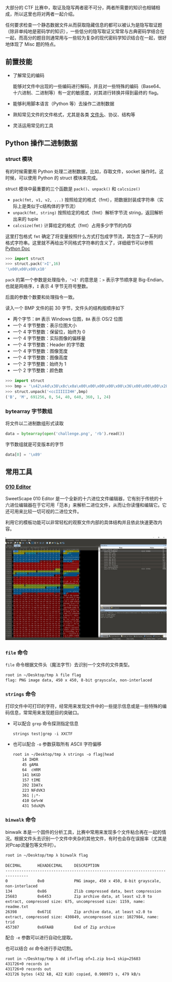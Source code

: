 大部分的 CTF 比赛中，取证及隐写两者密不可分，两者所需要的知识也相辅相成，所以这里也将对两者一起介绍。

任何要求检查一个静态数据文件从而获取隐藏信息的都可以被认为是隐写取证题（除非单纯地是密码学的知识），一些低分的隐写取证又常常与古典密码学结合在一起，而高分的题目则通常用与一些较为复杂的现代密码学知识结合在一起，很好地体现了 Misc 题的特点。

## 前置技能

-   了解常见的编码

    能够对文件中出现的一些编码进行解码，并且对一些特殊的编码（Base64、十六进制、二进制等）有一定的敏感度，对其进行转换并得到最终的 flag。

-   能够利用脚本语言（Python 等）去操作二进制数据
-   熟知常见文件的文件格式，尤其是各类 [文件头](https://en.wikipedia.org/wiki/List_of_file_signatures)、协议、结构等
-   灵活运用常见的工具

## Python 操作二进制数据

### struct 模块

有的时候需要用 Python 处理二进制数据，比如，存取文件，socket 操作时。这时候，可以使用 Python 的 struct 模块来完成。

struct 模块中最重要的三个函数是 `pack()`、`unpack()` 和 `calcsize()`

-   `pack(fmt, v1, v2, ...)` 按照给定的格式（fmt），把数据封装成字符串（实际上是类似于c结构体的字节流）
-   `unpack(fmt, string)` 按照给定的格式（fmt）解析字节流 string，返回解析出来的 tuple
-   `calcsize(fmt)` 计算给定的格式（fmt）占用多少字节的内存

这里打包格式 `fmt` 确定了将变量按照什么方式打包成字节流，其包含了一系列的格式字符串。这里就不再给出不同格式字符串的含义了，详细细节可以参照 [Python Doc](https://docs.python.org/2/library/struct.html)

```python
>>> import struct
>>> struct.pack('>I',16)
'\x00\x00\x00\x10'
```

`pack` 的第一个参数是处理指令，`'>I'` 的意思是：`>` 表示字节顺序是 Big-Endian，也就是网络序，`I` 表示 4 字节无符号整数。

后面的参数个数要和处理指令一致。

读入一个 BMP 文件的前 30 字节，文件头的结构按顺序如下

-   两个字节：`BM` 表示 Windows 位图，`BA` 表示 OS/2 位图
-   一个 4 字节整数：表示位图大小
-   一个 4 字节整数：保留位，始终为 0
-   一个 4 字节整数：实际图像的偏移量
-   一个 4 字节整数：Header 的字节数
-   一个 4 字节整数：图像宽度
-   一个 4 字节整数：图像高度
-   一个 2 字节整数：始终为 1
-   一个 2 字节整数：颜色数

```python
>>> import struct
>>> bmp = '\x42\x4d\x38\x8c\x0a\x00\x00\x00\x00\x00\x36\x00\x00\x00\x28\x00\x00\x00\x80\x02\x00\x00\x68\x01\x00\x00\x01\x00\x18\x00'
>>> struct.unpack('<ccIIIIIIHH',bmp)
('B', 'M', 691256, 0, 54, 40, 640, 360, 1, 24)
```

### bytearray 字节数组

将文件以二进制数组形式读取

```python
data = bytearray(open('challenge.png', 'rb').read())
```

字节数组就是可变版本的字节

```python
data[0] = '\x89'
```

## 常用工具

### [010 Editor](http://www.sweetscape.com/010editor/)

SweetScape 010 Editor 是一个全新的十六进位文件编辑器，它有别于传统的十六进位编辑器在于它可用「范本」来解析二进位文件，从而让你读懂和编辑它。它还可用来比较一切可视的二进位文件。

利用它的模板功能可以非常轻松的观察文件内部的具体结构并且依此快速更改内容。

![](figure/010.png)

### `file` 命令

`file` 命令根据文件头（魔法字节）去识别一个文件的文件类型。

```shell
root in ~/Desktop/tmp λ file flag
flag: PNG image data, 450 x 450, 8-bit grayscale, non-interlaced
```

### `strings` 命令

打印文件中可打印的字符，经常用来发现文件中的一些提示信息或是一些特殊的编码信息，常常用来发现题目的突破口。

-   可以配合 `grep` 命令探测指定信息

    ```shell
    strings test|grep -i XXCTF
    ```

-   也可以配合 `-o` 参数获取所有 ASCII 字符偏移

    ```shell
    root in ~/Desktop/tmp λ strings -o flag|head
        14 IHDR
        45 gAMA
        64  cHRM
        141 bKGD
        157 tIME
        202 IDATx
        223 NFdVK3
        361 |;*-
        410 Ge%<W
        431 5duX@%
    ```

### `binwalk` 命令

binwalk 本是一个固件的分析工具，比赛中常用来发现多个文件粘合再在一起的情况。根据文件头去识别一个文件中夹杂的其他文件，有时也会存在误报率（尤其是对Pcap流量包等文件时）。

```shell
root in ~/Desktop/tmp λ binwalk flag

DECIMAL       HEXADECIMAL     DESCRIPTION
--------------------------------------------------------------------------------
0             0x0             PNG image, 450 x 450, 8-bit grayscale, non-interlaced
134           0x86            Zlib compressed data, best compression
25683         0x6453          Zip archive data, at least v2.0 to extract, compressed size: 675, uncompressed size: 1159, name: readme.txt
26398         0x671E          Zip archive data, at least v2.0 to extract, compressed size: 430849, uncompressed size: 1027984, name: trid
457387        0x6FAAB         End of Zip archive
```

配合 `-e` 参数可以进行自动化提取。

也可以结合 `dd` 命令进行手动切割。

```shell
root in ~/Desktop/tmp λ dd if=flag of=1.zip bs=1 skip=25683
431726+0 records in
431726+0 records out
431726 bytes (432 kB, 422 KiB) copied, 0.900973 s, 479 kB/s
```
